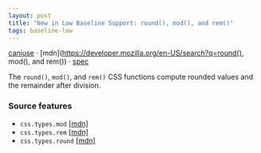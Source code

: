 ```yaml
---
layout: post
title: "New in Low Baseline Support: round(), mod(), and rem()"
tags: baseline-low
---
```


[caniuse](https://caniuse.com/?search=round-mod-rem) · [mdn](https://developer.mozilla.org/en-US/search?q=round(), mod(), and rem()) · [spec](https://drafts.csswg.org/css-values-4/#round-func)

The `round()`, `mod()`, and `rem()` CSS functions compute rounded values and the remainder after division.

### Source features

- ``css.types.mod`` [[mdn]](https://developer.mozilla.org/en-US/search?q=css.types.mod)
- ``css.types.rem`` [[mdn]](https://developer.mozilla.org/en-US/search?q=css.types.rem)
- ``css.types.round`` [[mdn]](https://developer.mozilla.org/en-US/search?q=css.types.round)
